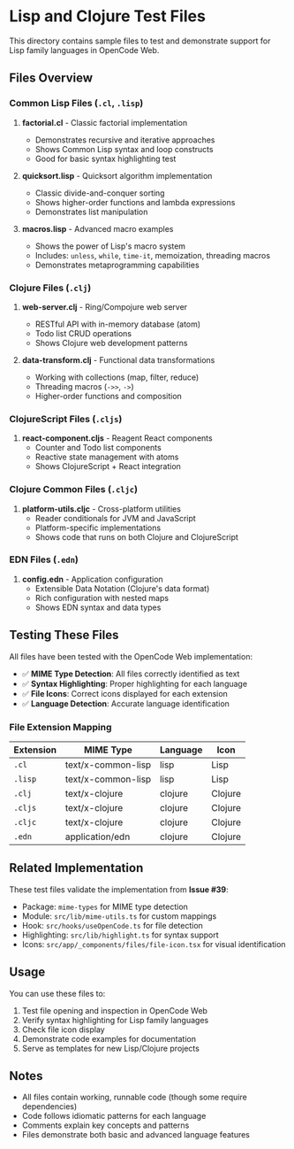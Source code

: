 # Lisp and Clojure Test Files

This directory contains sample files to test and demonstrate support for Lisp family languages in OpenCode Web.

## Files Overview

### Common Lisp Files (`.cl`, `.lisp`)

1. **factorial.cl** - Classic factorial implementation
   - Demonstrates recursive and iterative approaches
   - Shows Common Lisp syntax and loop constructs
   - Good for basic syntax highlighting test

2. **quicksort.lisp** - Quicksort algorithm implementation
   - Classic divide-and-conquer sorting
   - Shows higher-order functions and lambda expressions
   - Demonstrates list manipulation

3. **macros.lisp** - Advanced macro examples
   - Shows the power of Lisp's macro system
   - Includes: `unless`, `while`, `time-it`, memoization, threading macros
   - Demonstrates metaprogramming capabilities

### Clojure Files (`.clj`)

1. **web-server.clj** - Ring/Compojure web server
   - RESTful API with in-memory database (atom)
   - Todo list CRUD operations
   - Shows Clojure web development patterns

2. **data-transform.clj** - Functional data transformations
   - Working with collections (map, filter, reduce)
   - Threading macros (`->>`, `->`)
   - Higher-order functions and composition

### ClojureScript Files (`.cljs`)

1. **react-component.cljs** - Reagent React components
   - Counter and Todo list components
   - Reactive state management with atoms
   - Shows ClojureScript + React integration

### Clojure Common Files (`.cljc`)

1. **platform-utils.cljc** - Cross-platform utilities
   - Reader conditionals for JVM and JavaScript
   - Platform-specific implementations
   - Shows code that runs on both Clojure and ClojureScript

### EDN Files (`.edn`)

1. **config.edn** - Application configuration
   - Extensible Data Notation (Clojure's data format)
   - Rich configuration with nested maps
   - Shows EDN syntax and data types

## Testing These Files

All files have been tested with the OpenCode Web implementation:

- ✅ **MIME Type Detection**: All files correctly identified as text
- ✅ **Syntax Highlighting**: Proper highlighting for each language
- ✅ **File Icons**: Correct icons displayed for each extension
- ✅ **Language Detection**: Accurate language identification

### File Extension Mapping

| Extension | MIME Type | Language | Icon |
|-----------|-----------|----------|------|
| `.cl` | text/x-common-lisp | lisp | Lisp |
| `.lisp` | text/x-common-lisp | lisp | Lisp |
| `.clj` | text/x-clojure | clojure | Clojure |
| `.cljs` | text/x-clojure | clojure | Clojure |
| `.cljc` | text/x-clojure | clojure | Clojure |
| `.edn` | application/edn | clojure | Clojure |

## Related Implementation

These test files validate the implementation from **Issue #39**:
- Package: `mime-types` for MIME type detection
- Module: `src/lib/mime-utils.ts` for custom mappings
- Hook: `src/hooks/useOpenCode.ts` for file detection
- Highlighting: `src/lib/highlight.ts` for syntax support
- Icons: `src/app/_components/files/file-icon.tsx` for visual identification

## Usage

You can use these files to:
1. Test file opening and inspection in OpenCode Web
2. Verify syntax highlighting for Lisp family languages
3. Check file icon display
4. Demonstrate code examples for documentation
5. Serve as templates for new Lisp/Clojure projects

## Notes

- All files contain working, runnable code (though some require dependencies)
- Code follows idiomatic patterns for each language
- Comments explain key concepts and patterns
- Files demonstrate both basic and advanced language features
